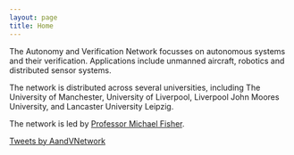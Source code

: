 ```yaml
---
layout: page
title: Home
---
```


<article class="row">

<section class="columns small-12 large-7" >
<div markdown="1">

The Autonomy and Verification Network focusses on autonomous systems and their verification. Applications include unmanned aircraft, robotics and distributed sensor systems.

The network is distributed across several universities, including The University of Manchester, University of Liverpool, Liverpool John Moores University, and Lancaster University Leipzig.

The network is led by [Professor Michael Fisher](https://web.cs.manchester.ac.uk/~michael/).


</div>

</section>
<section class="columns small-12 large-4" >
  

<a class="twitter-timeline" data-theme="dark" href="https://twitter.com/AandVNetwork?ref_src=twsrc%5Etfw">Tweets by AandVNetwork</a> <script async src="https://platform.twitter.com/widgets.js" charset="utf-8"></script>
</section> 

</article>
